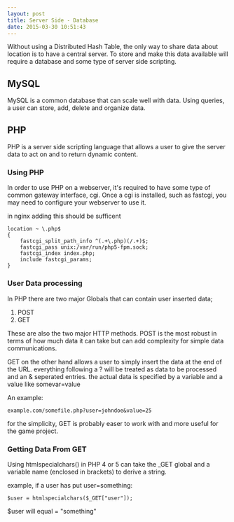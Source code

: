 ```yaml
---
layout: post
title: Server Side - Database
date: 2015-03-30 10:51:43
---
```


Without using a Distributed Hash Table, the only way to share data about location is to have a central server.
To store and make this data available will require a database and some type of server side scripting.

MySQL
-----

MySQL is a common database that can scale well with data.
Using queries, a user can store, add, delete and organize data.

PHP
---

PHP is a server side scripting language that allows a user to give the server data to act on and to return dynamic content.

### Using PHP

In order to use PHP on a webserver, it's required to have some type of common gateway interface, cgi.
Once a cgi is installed, such as fastcgi, you may need to configure your webserver to use it.

in nginx adding this should be sufficent 

	location ~ \.php$
	{
		fastcgi_split_path_info ^(.+\.php)(/.+)$;
		fastcgi_pass unix:/var/run/php5-fpm.sock;
		fastcgi_index index.php;
		include fastcgi_params;
	}

### User Data processing

In PHP there are two major Globals that can contain user inserted data;
 1. POST
 2. GET

These are also the two major HTTP methods.
POST is the most robust in terms of how much data it can take but can add complexity for simple data communications.

GET on the other hand allows a user to simply insert the data at the end of the URL. everything following a ? will be treated as data to be processed and an & seperated entries. the actual data is specified by a variable and a value like somevar=value

An example:

	example.com/somefile.php?user=johndoe&value=25

for the simplicity, GET is probably easer to work with and more useful for the game project.

### Getting Data From GET

Using htmlspecialchars() in PHP 4 or 5 can take the \_GET global and a variable name (enclosed in brackets) to derive a string.

example, if a user has put user=something:

	$user = htmlspecialchars($_GET["user"]);

$user will equal = "something"
